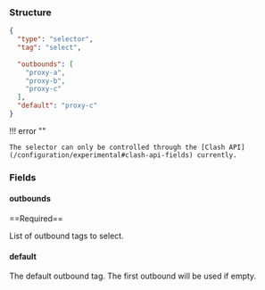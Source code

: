 ### Structure

```json
{
  "type": "selector",
  "tag": "select",
  
  "outbounds": [
    "proxy-a",
    "proxy-b",
    "proxy-c"
  ],
  "default": "proxy-c"
}
```

!!! error ""

    The selector can only be controlled through the [Clash API](/configuration/experimental#clash-api-fields) currently.

### Fields

#### outbounds

==Required==

List of outbound tags to select.

#### default

The default outbound tag. The first outbound will be used if empty.